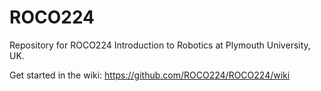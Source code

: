 # ROCO224
Repository for ROCO224 Introduction to Robotics at Plymouth University, UK.

Get started in the wiki: https://github.com/ROCO224/ROCO224/wiki
